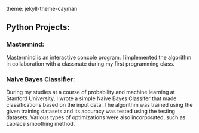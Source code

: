 theme: jekyll-theme-cayman
## Python Projects:

### Mastermind:

Mastermind is an interactive concole program. I implemented the algorithm in collaboration with a classmate during my first programming class.

### Naive Bayes Classifier:

During my studies at a course of probability and machine learning at Stanford University, I wrote a simple Naive Bayes Classifer that made classifications based on the input data. 
The algorithm was trained using the given training datasets and its accuracy was tested using the testing datasets. Various types of optimizations were also 
incorporated, such as Laplace smoothing method.
